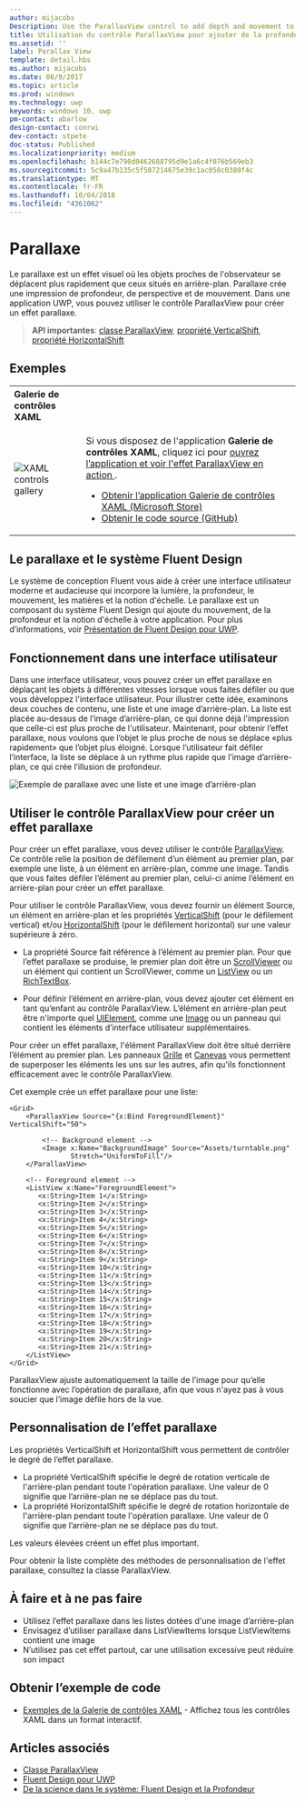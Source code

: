 ```yaml
---
author: mijacobs
Description: Use the ParallaxView control to add depth and movement to your app.
title: Utilisation du contrôle ParallaxView pour ajouter de la profondeur et du mouvement à votre application.
ms.assetid: ''
label: Parallax View
template: detail.hbs
ms.author: mijacobs
ms.date: 08/9/2017
ms.topic: article
ms.prod: windows
ms.technology: uwp
keywords: windows 10, uwp
pm-contact: abarlow
design-contact: conrwi
dev-contact: stpete
doc-status: Published
ms.localizationpriority: medium
ms.openlocfilehash: b144c7e790d0462688795d9e1a6c4f076b569eb3
ms.sourcegitcommit: 5c9a47b135c5f587214675e39c1ac058c0380f4c
ms.translationtype: MT
ms.contentlocale: fr-FR
ms.lasthandoff: 10/04/2018
ms.locfileid: "4361062"
---
```

# <a name="parallax"></a>Parallaxe

Le parallaxe est un effet visuel où les objets proches de l'observateur se déplacent plus rapidement que ceux situés en arrière-plan. Parallaxe crée une impression de profondeur, de perspective et de mouvement. Dans une application UWP, vous pouvez utiliser le contrôle ParallaxView pour créer un effet parallaxe.  

> **API importantes**: [classe ParallaxView](https://docs.microsoft.com/uwp/api/Windows.UI.Xaml.Controls.Parallaxview), [propriété VerticalShift](https://docs.microsoft.com/uwp/api/Windows.UI.Xaml.Controls.Parallaxview.VerticalShift), [propriété HorizontalShift](https://docs.microsoft.com/uwp/api/Windows.UI.Xaml.Controls.Parallaxview.HorizontalShift)

## <a name="examples"></a>Exemples

<table>
<th align="left">Galerie de contrôles XAML<th>
<tr>
<td><img src="images/xaml-controls-gallery-sm.png" alt="XAML controls gallery"></img></td>
<td>
    <p>Si vous disposez de l'application <strong style="font-weight: semi-bold">Galerie de contrôles XAML</strong>, cliquez ici pour <a href="xamlcontrolsgallery:/item/ParallaxView">ouvrez l’application et voir l'effet ParallaxView en action </a>.</p>
    <ul>
    <li><a href="https://www.microsoft.com/store/productId/9MSVH128X2ZT">Obtenir l’application Galerie de contrôles XAML (Microsoft Store)</a></li>
    <li><a href="https://github.com/Microsoft/Windows-universal-samples/tree/master/Samples/XamlUIBasics">Obtenir le code source (GitHub)</a></li>
    </ul>
</td>
</tr>
</table>

## <a name="parallax-and-the-fluent-design-system"></a>Le parallaxe et le système Fluent Design

 Le système de conception Fluent vous aide à créer une interface utilisateur moderne et audacieuse qui incorpore la lumière, la profondeur, le mouvement, les matières et la notion d'échelle. Le parallaxe est un composant du système Fluent Design qui ajoute du mouvement, de la profondeur et la notion d'échelle à votre application. Pour plus d’informations, voir [Présentation de Fluent Design pour UWP](../fluent-design-system/index.md).

## <a name="how-it-works-in-a-user-interface"></a>Fonctionnement dans une interface utilisateur

Dans une interface utilisateur, vous pouvez créer un effet parallaxe en déplaçant les objets à différentes vitesses lorsque vous faites défiler ou que vous développez l'interface utilisateur. <!-- Parallax is an important tool in adding depth to applications along with other techniques like transition animations, perspective tilt, and layering. --> Pour illustrer cette idée, examinons deux couches de contenu, une liste et une image d’arrière-plan.  La liste est placée au-dessus de l’image d’arrière-plan, ce qui donne déjà l'impression que celle-ci est plus proche de l'utilisateur.  Maintenant, pour obtenir l’effet parallaxe, nous voulons que l’objet le plus proche de nous se déplace «plus rapidement» que l’objet plus éloigné.  Lorsque l’utilisateur fait défiler l’interface, la liste se déplace à un rythme plus rapide que l’image d’arrière-plan, ce qui crée l’illusion de profondeur.

 ![Exemple de parallaxe avec une liste et une image d’arrière-plan](images/_Parallax_v2.gif)

 
## <a name="using-the-parallaxview-control-to-create-a-parallax-effect"></a>Utiliser le contrôle ParallaxView pour créer un effet parallaxe

Pour créer un effet parallaxe, vous devez utiliser le contrôle [ParallaxView](https://docs.microsoft.com/uwp/api/Windows.UI.Xaml.Controls.Parallaxview). Ce contrôle relie la position de défilement d’un élément au premier plan, par exemple une liste, à un élément en arrière-plan, comme une image. Tandis que vous faites défiler l’élément au premier plan, celui-ci anime l’élément en arrière-plan pour créer un effet parallaxe. 

Pour utiliser le contrôle ParallaxView, vous devez fournir un élément Source, un élément en arrière-plan et les propriétés [VerticalShift](https://docs.microsoft.com/uwp/api/Windows.UI.Xaml.Controls.Parallaxview.VerticalShift) (pour le défilement vertical) et/ou [HorizontalShift](https://docs.microsoft.com/uwp/api/Windows.UI.Xaml.Controls.Parallaxview.HorizontalShift) (pour le défilement horizontal) sur une valeur supérieure à zéro. 
* La propriété Source fait référence à l’élément au premier plan. Pour que l’effet parallaxe se produise, le premier plan doit être un [ScrollViewer](https://docs.microsoft.com/en-us/uwp/api/Windows.UI.Xaml.Controls.ScrollViewer) ou un élément qui contient un ScrollViewer, comme un [ListView](https://docs.microsoft.com/en-us/uwp/api/windows.ui.xaml.controls.listview) ou un [RichTextBox](https://docs.microsoft.com/en-us/uwp/api/Windows.UI.Xaml.Controls.RichEditBox). 

* Pour définir l’élément en arrière-plan, vous devez ajouter cet élément en tant qu’enfant au contrôle ParallaxView. L’élément en arrière-plan peut être n'importe quel [UIElement](https://docs.microsoft.com/en-us/uwp/api/windows.ui.xaml.uielement), comme une [Image](https://docs.microsoft.com/en-us/uwp/api/Windows.UI.Xaml.Controls.Image) ou un panneau qui contient les éléments d’interface utilisateur supplémentaires. 

Pour créer un effet parallaxe, l'élément ParallaxView doit être situé derrière l’élément au premier plan. Les panneaux [Grille](https://docs.microsoft.com/en-us/uwp/api/windows.ui.xaml.controls.grid) et [Canevas](https://docs.microsoft.com/en-us/uwp/api/windows.ui.xaml.controls.canvas) vous permettent de superposer les éléments les uns sur les autres, afin qu'ils fonctionnent efficacement avec le contrôle ParallaxView.  

Cet exemple crée un effet parallaxe pour une liste:
 
```xaml
<Grid>
    <ParallaxView Source="{x:Bind ForegroundElement}" VerticalShift="50"> 
    
        <!-- Background element --> 
        <Image x:Name="BackgroundImage" Source="Assets/turntable.png"
               Stretch="UniformToFill"/>
    </ParallaxView>
    
    <!-- Foreground element -->
    <ListView x:Name="ForegroundElement">
       <x:String>Item 1</x:String> 
       <x:String>Item 2</x:String> 
       <x:String>Item 3</x:String> 
       <x:String>Item 4</x:String> 
       <x:String>Item 5</x:String>  
       <x:String>Item 6</x:String> 
       <x:String>Item 7</x:String> 
       <x:String>Item 8</x:String> 
       <x:String>Item 9</x:String> 
       <x:String>Item 10</x:String>     
       <x:String>Item 11</x:String> 
       <x:String>Item 13</x:String> 
       <x:String>Item 14</x:String> 
       <x:String>Item 15</x:String> 
       <x:String>Item 16</x:String>     
       <x:String>Item 17</x:String> 
       <x:String>Item 18</x:String> 
       <x:String>Item 19</x:String> 
       <x:String>Item 20</x:String> 
       <x:String>Item 21</x:String>        
    </ListView>
</Grid>
``` 

ParallaxView ajuste automatiquement la taille de l’image pour qu’elle fonctionne avec l’opération de parallaxe, afin que vous n'ayez pas à vous soucier que l’image défile hors de la vue.

## <a name="customizing-the-parallax-effect"></a>Personnalisation de l’effet parallaxe 

Les propriétés VerticalShift et HorizontalShift vous permettent de contrôler le degré de l’effet parallaxe.

* La propriété VerticalShift spécifie le degré de rotation verticale de l'arrière-plan pendant toute l'opération parallaxe. Une valeur de 0 signifie que l’arrière-plan ne se déplace pas du tout.
* La propriété HorizontalShift spécifie le degré de rotation horizontale de l'arrière-plan pendant toute l'opération parallaxe. Une valeur de 0 signifie que l’arrière-plan ne se déplace pas du tout.

Les valeurs élevées créent un effet plus important. 

Pour obtenir la liste complète des méthodes de personnalisation de l'effet parallaxe, consultez la classe ParallaxView. 

## <a name="dos-and-donts"></a>À faire et à ne pas faire

- Utilisez l’effet parallaxe dans les listes dotées d'une image d’arrière-plan
- Envisagez d’utiliser parallaxe dans ListViewItems lorsque ListViewItems contient une image
- N’utilisez pas cet effet partout, car une utilisation excessive peut réduire son impact

## <a name="get-the-sample-code"></a>Obtenir l’exemple de code

- [Exemples de la Galerie de contrôles XAML](https://github.com/Microsoft/Windows-universal-samples/tree/master/Samples/XamlUIBasics) - Affichez tous les contrôles XAML dans un format interactif.

## <a name="related-articles"></a>Articles associés

- [Classe ParallaxView](https://docs.microsoft.com/uwp/api/Windows.UI.Xaml.Controls.Parallaxview) 
- [Fluent Design pour UWP](../fluent-design-system/index.md)
- [De la science dans le système: Fluent Design et la Profondeur](https://medium.com/microsoft-design/science-in-the-system-fluent-design-and-depth-fb6d0f23a53f)
